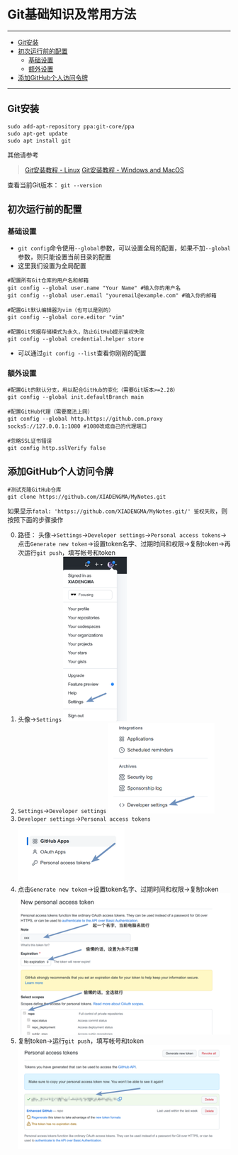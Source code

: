 # Git基础知识及常用方法


---------------------

- [Git安装](#git安装)
- [初次运行前的配置](#初次运行前的配置)
  - [基础设置](#基础设置)
  - [额外设置](#额外设置)
- [添加GitHub个人访问令牌](#添加github个人访问令牌)

-----------------

## Git安装

```text
sudo add-apt-repository ppa:git-core/ppa
sudo apt-get update
sudo apt install git
```

其他请参考
> [Git安装教程 - Linux](https://git-scm.com/download/linux)
  [Git安装教程 - Windows and MacOS](https://www.liaoxuefeng.com/wiki/896043488029600/896067074338496)

查看当前Git版本： `git --version`

## 初次运行前的配置

### 基础设置

- `git config`命令使用`--global`参数，可以设置全局的配置，如果不加`--global`参数，则只能设置当前目录的配置
- 这里我们设置为全局配置

```text
#配置所有Git仓库的用户名和邮箱
git config --global user.name "Your Name" #输入你的用户名
git config --global user.email "youremail@example.com" #输入你的邮箱

#配置Git默认编辑器为vim（也可以是别的）
git config --global core.editor "vim"

#配置Git凭据存储模式为永久，防止GitHub提示鉴权失败
git config --global credential.helper store
```

- 可以通过`git config --list`查看你刚刚的配置

### 额外设置

```text
#配置Git的默认分支，用以配合GitHub的变化（需要Git版本>=2.28）
git config --global init.defaultBranch main

#配置GitHub代理（需要魔法上网）
git config --global http.https://github.com.proxy socks5://127.0.0.1:1080 #1080改成自己的代理端口

#忽略SSL证书错误
git config http.sslVerify false
```


## 添加GitHub个人访问令牌

```text
#测试克隆GitHub仓库
git clone https://github.com/XIADENGMA/MyNotes.git
```

如果显示`fatal: 'https://github.com/XIADENGMA/MyNotes.git/' 鉴权失败`，则按照下面的步骤操作

0. 路径： 头像->`Settings`->`Developer settings`->`Personal access tokens`->点击`Generate new token`->设置token名字、过期时间和权限->复制token->再次运行`git push`，填写帐号和token
1. 头像->`Settings`
    <img src="/Image/Basic%20Computer%20Knowledge/Git/git_01.png" title="NAME" height="30%" width="30%">
2. `Settings`->`Developer settings`
    <img src="/Image/Basic%20Computer%20Knowledge/Git/git_02.png" title="NAME" height="50%" width="50%">
3. `Developer settings`->`Personal access tokens`
    <img src="/Image/Basic%20Computer%20Knowledge/Git/git_03.png" title="NAME" height="50%" width="50%">
4. 点击`Generate new token`->设置token名字、过期时间和权限->复制token
    <img src="/Image/Basic%20Computer%20Knowledge/Git/git_04.png" title="NAME" height="100%" width="100%">
5. 复制token->运行`git push`，填写帐号和token
    <img src="/Image/Basic%20Computer%20Knowledge/Git/git_05.png" title="NAME" height="100%" width="100%">
